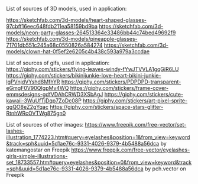 List of sources of 3D models, used in application:

https://sketchfab.com/3d-models/heart-shaped-glasses-97cbff16eec648fdb211ea58159bd9ba
https://sketchfab.com/3d-models/neon-party-glasses-264513364e33486bb44c74bed49692f9
https://sketchfab.com/3d-models/pineapple-glasses-71701db551c245a68c0550826a584274
https://sketchfab.com/3d-models/clown-hat-0f5ef2e6205c4b438c593a979a3ccdae



List of sources of gifs, used in application:
https://giphy.com/stickers/flying-leaves-windy-fYwJTVVLA1gqGiR6LU
https://giphy.com/stickers/bikinijunkie-love-heart-bikini-junkie-lgPVnjdVYshd8MfhYR
https://giphy.com/stickers/PDPDPD-transparent-eGmgF0V90QIgpMv4WQ
https://giphy.com/stickers/frame-cover-emmsdesigns-gdfVDAhCRWD3XSbAgJ
https://giphy.com/stickers/cute-kawaii-3WuUfTjDqp7ZoDc08P
https://giphy.com/stickers/art-pixel-sprite-qgQO8eZ2gYqac
https://giphy.com/stickers/space-stars-glitter-RtnhWRcOVTWg875gn0



List of sources of other images:
https://www.freepik.com/free-vector/set-lashes-illustration_1774223.htm#query=eyelashes&position=1&from_view=keyword&track=sph&uuid=5d1ae76c-9331-4026-9379-4b5488a56dca  by katemangostar on Freepik
https://www.freepik.com/free-vector/eyelashes-girls-simple-illustrations-set_18733557.htm#query=eyelashes&position=0&from_view=keyword&track=sph&uuid=5d1ae76c-9331-4026-9379-4b5488a56dca  by pch.vector on Freepik